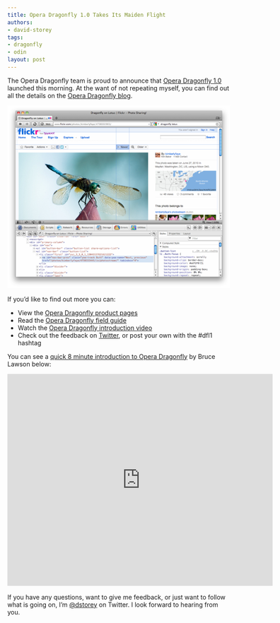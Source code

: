 ```yaml
---
title: Opera Dragonfly 1.0 Takes Its Maiden Flight
authors:
- david-storey
tags:
- dragonfly
- odin
layout: post
---
```

<p>The Opera Dragonfly team is proud to announce that <a href="http://www.opera.com/dragonfly/">Opera Dragonfly 1.0</a> launched this morning. At the want of not repeating myself, you can find out all the details on the <a href="http://my.opera.com/dragonfly/blog/opera-dragonfly-1-0-emerges">Opera Dragonfly blog</a>.</p>

<img src="/blog/opera-dragonfly-1-0-takes-its-maiden-flight/dfl1odin.png" alt="" />

<p>If you’d like to find out more you can:</p>

<ul>
  <li>View the <a href="http://www.opera.com/dragonfly/">Opera Dragonfly product pages</a></li>
  <li>Read the <a href="http://www.opera.com/dragonfly/documentation/">Opera Dragonfly field guide</a></li>
  <li>Watch the <a href="http://www.youtube.com/watch?v=BeTzJ-HGLo4">Opera Dragonfly introduction video</a></li>
  <li>Check out the feedback on <a href="http://search.twitter.com/search?q=%23dfl1">Twitter</a>, or post your own with the #dfl1 hashtag</li>
</ul>

<p>You can see a <a href="http://vimeo.com/23304859">quick 8 minute introduction to Opera Dragonfly</a> by Bruce Lawson below:</p>

<object width="600" height="480"><param name="allowfullscreen" value="true" /><param name="allowscriptaccess" value="never" /><param name="movie" value="http://vimeo.com/moogaloop.swf?clip_id=23304859&amp;amp;server=vimeo.com&amp;amp;show_title=0&amp;amp;show_byline=0&amp;amp;show_portrait=0&amp;amp;color=00adef&amp;amp;fullscreen=1&amp;amp;autoplay=0&amp;amp;loop=0" /><embed src="http://vimeo.com/moogaloop.swf?clip_id=23304859&amp;amp;server=vimeo.com&amp;amp;show_title=0&amp;amp;show_byline=0&amp;amp;show_portrait=0&amp;amp;color=00adef&amp;amp;fullscreen=1&amp;amp;autoplay=0&amp;amp;loop=0" type="application/x-shockwave-flash" allowfullscreen="true" width="600" height="480" allowscriptaccess="never" /></object>

<p>If you have any questions, want to give me feedback, or just want to follow what is going on, I’m <a href="http://www.twitter.com/dstorey">@dstorey</a> on Twitter. I look forward to hearing from you.</p>

